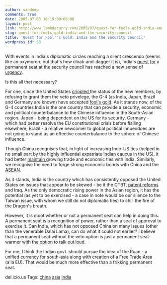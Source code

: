 ```yaml
---
author: sandeep
comments: true
date: 2005-07-03 18:19:00+00:00
layout: post
link: http://www.lambdacurry.com/2005/07/quest-for-fools-gold-india-and-the-security-council/
slug: quest-for-fools-gold-india-and-the-security-council
title: 'Quest for Fool''s Gold: India and the Security Council'
wordpress_id: 58
---
```


With events in India's diplomatic circles reaching a silent crescendo (seems like an oxymoron..but that's how cloak-and-dagger it is), India's [quest](http://economictimes.indiatimes.com/articleshow/1158111.cms) [for](http://www.hindustantimes.com/news/5922_1419382,0015002100000000.htm) a permanent seat at the security council has reached a new sense of [urgency](http://today.reuters.co.uk/news/newsArticle.aspx?type=worldNews&storyID=2005-07-03T071502Z_01_MCC326055_RTRUKOC_0_AFRICA-UN-COUNCIL.xml).

Is this all that necessary?


For one, since the United States [crippled ](http://www.globalpolicy.org/security/reform/cluster1/2005/0610hurdles.htm)the status of the new members, by refusing to grant them the veto privelege, the G-4 (as India, Japan, Brazil and Germany are known) have accepted [fool's gold](http://en.wikipedia.org/wiki/Pyrite). As it stands now, of the G-4 countries India is the one country that can provide a security, economic and political counterbalance to the Chinese influence in the South-Asian region. Japan - being dependent on the US for its security, Germany - which had better resolve the EU  constitutional crisis before flailing elsewhere, Brazil - a relative newcomer to global political innuendoes are not going to stand as an effective counterbalance to the sphere of Chinese influence. 

Though China recognises that, in light of increasing Indo-US ties (helped in no small part by the highly influential expatriate Indian caucus in the US), it had better [maintain ](http://www.voanews.com/english/NewsAnalysis/2005-04-19-voa30.cfm)growing trade and economic ties with India. Similarly, we recognise the need to forge strong economic bonds with China and the [ASEAN](http://www.thehindubusinessline.com/2005/07/01/stories/2005070103321100.htm).

As it stands, India is the country which has consistently opposed the United States on issues that appear to be skewed - be it the CTBT, [patent reforms](http://www.uspto.gov/main/homepagenews/bak2005jun14.htm) and Iraq. As the only democratic rising power in the Asian region, it has the potential (as yet to be exercised - a case in note would be our silence to the Taiwan issue, with whom we still do not diplomatic ties) to chill the fire of the Dragon's breath.

However, it is moot whether or not a permanent seat can help in doing this. A permanent seat is a recognition of power, rather than a seal of approval to exercise it. Can India, which has not opposed China on many issues (other than the venerable Dalai Lama), can do what it could not earlier? I believe that a permanent seat without the veto option is just a permanent seat-warmer with the option to talk out loud.

For me, I think the Indian govt. should pursue the idea of the Ruan - a unified currency for south-asia along with creation of a Free Trade Area (a'la EU). That would be much more effective than a frikking permanent seat.



del.icio.us Tags: [china](http://del.icio.us/sss8ue/china) [asia](http://del.icio.us/sss8ue/asia) [india](http://del.icio.us/sss8ue/india)
